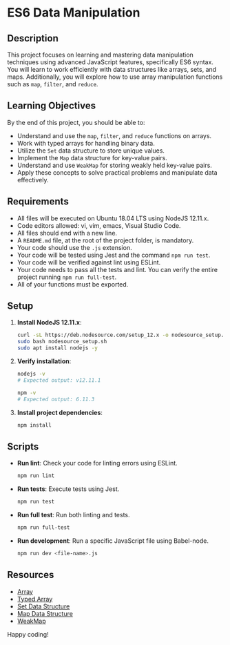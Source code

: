 # ES6 Data Manipulation

## Description

This project focuses on learning and mastering data manipulation techniques using advanced JavaScript features, specifically ES6 syntax. You will learn to work efficiently with data structures like arrays, sets, and maps. Additionally, you will explore how to use array manipulation functions such as `map`, `filter`, and `reduce`.

## Learning Objectives

By the end of this project, you should be able to:

- Understand and use the `map`, `filter`, and `reduce` functions on arrays.
- Work with typed arrays for handling binary data.
- Utilize the `Set` data structure to store unique values.
- Implement the `Map` data structure for key-value pairs.
- Understand and use `WeakMap` for storing weakly held key-value pairs.
- Apply these concepts to solve practical problems and manipulate data effectively.

## Requirements

- All files will be executed on Ubuntu 18.04 LTS using NodeJS 12.11.x.
- Code editors allowed: vi, vim, emacs, Visual Studio Code.
- All files should end with a new line.
- A `README.md` file, at the root of the project folder, is mandatory.
- Your code should use the `.js` extension.
- Your code will be tested using Jest and the command `npm run test`.
- Your code will be verified against lint using ESLint.
- Your code needs to pass all the tests and lint. You can verify the entire project running `npm run full-test`.
- All of your functions must be exported.

## Setup

1. **Install NodeJS 12.11.x**:

    ```bash
    curl -sL https://deb.nodesource.com/setup_12.x -o nodesource_setup.sh
    sudo bash nodesource_setup.sh
    sudo apt install nodejs -y
    ```

2. **Verify installation**:

    ```bash
    nodejs -v
    # Expected output: v12.11.1

    npm -v
    # Expected output: 6.11.3
    ```

3. **Install project dependencies**:

    ```bash
    npm install
    ```

## Scripts

- **Run lint**: Check your code for linting errors using ESLint.
  
    ```bash
    npm run lint
    ```

- **Run tests**: Execute tests using Jest.
  
    ```bash
    npm run test
    ```

- **Run full test**: Run both linting and tests.
  
    ```bash
    npm run full-test
    ```

- **Run development**: Run a specific JavaScript file using Babel-node.

    ```bash
    npm run dev <file-name>.js
    ```

## Resources

- [Array](https://developer.mozilla.org/en-US/docs/Web/JavaScript/Reference/Global_Objects/Array)
- [Typed Array](https://developer.mozilla.org/en-US/docs/Web/JavaScript/Typed_arrays)
- [Set Data Structure](https://developer.mozilla.org/en-US/docs/Web/JavaScript/Reference/Global_Objects/Set)
- [Map Data Structure](https://developer.mozilla.org/en-US/docs/Web/JavaScript/Reference/Global_Objects/Map)
- [WeakMap](https://developer.mozilla.org/en-US/docs/Web/JavaScript/Reference/Global_Objects/WeakMap)

Happy coding!

